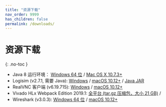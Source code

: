 ```yaml
---
title: "资源下载"
nav_order: 9999
has_children: false
permalink: /downloads/
---
```


# 资源下载
{: .no-toc }

- Java 8 运行环境：
  [Windows 64 位](https://vlab.ustc.edu.cn/downloads/jre-8u221-windows-x64.exe) /
  [Mac OS X 10.7.3+](https://vlab.ustc.edu.cn/downloads/jre-8u221-macosx-x64.dmg)
- Logisim (v2.7.1, 需要 Java):
  [Windows](https://vlab.ustc.edu.cn/downloads/logisim-win-2.7.1.exe) /
  [macOS 10.12+](https://vlab.ustc.edu.cn/downloads/logisim-macosx-2.7.1.tar.gz) /
  [Java JAR](https://vlab.ustc.edu.cn/downloads/logisim-generic-2.7.1.jar)
- RealVNC 客户端 (v6.19.715):
  [Windows](https://vlab.ustc.edu.cn/downloads/VNC-Viewer-6.19.715-Windows.exe) /
  [macOS 10.12+](https://vlab.ustc.edu.cn/downloads/VNC-Viewer-6.19.715-MacOSX-x86_64.dmg)
- Vivado HLx Webpack Edition 2019.1:
  [全平台 (tar.gz 压缩包，大小 21 GB)](https://vlab.ustc.edu.cn/downloadsi/Xilinx_Vivado_SDK_2019.1_0524_1430.tar.gz) /
- Wireshark (v3.0.3):
  [Windows 64 位](https://vlab.ustc.edu.cn/downloads/Wireshark-win64-3.0.3.exe) /
  [macOS 10.12+](https://vlab.ustc.edu.cn/downloads/Wireshark%203.0.3%20Intel%2064.dmg)
